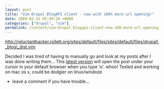 ```yaml
---
layout: post
title: "Vim Drupal BlogAPI client - now with 100% more url opening!"
date: 2009-02-22 05:49:28 +0000
categories: ["drupal", "vim"]
permalink: /content/vim-drupal-blogapi-client-now-100-more-url-opening
---
```




http://reluctanthacker.rollett.org/sites/default/files/sites/default/files/drupal\_blog\_dist.vim




Decided I was tired of having to manually go and look at my posts after
I was done writing them\... This [latest
version](http://reluctanthacker.rollett.org/software/drupavim) will open
the post under your cursor in your default browser when you type \'o\'.
whoo! Tested and working on mac os x, could be dodgier on linux/windoze
- leave a comment if you have trouble\...







